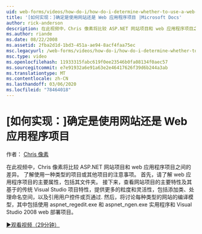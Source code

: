 ```yaml
---
uid: web-forms/videos/how-do-i/how-do-i-determine-whether-to-use-a-web-site-or-a-web-application-project
title: '[如何实现：]确定是使用网站还是 Web 应用程序项目 |Microsoft Docs'
author: rick-anderson
description: 在此视频中，Chris 像素将比较 ASP.NET 网站项目和 web 应用程序项目之间的差异。 了解有关使用 。
ms.author: riande
ms.date: 08/22/2008
ms.assetid: 2fba2d1d-1bd3-451a-ae94-8acf4faa75ec
msc.legacyurl: /web-forms/videos/how-do-i/how-do-i-determine-whether-to-use-a-web-site-or-a-web-application-project
msc.type: video
ms.openlocfilehash: 11933315fabc619f0ee23546b0fa08134f0aec57
ms.sourcegitcommit: e7e91932a6e91a63e2e46417626f39d6b244a3ab
ms.translationtype: MT
ms.contentlocale: zh-CN
ms.lasthandoff: 03/06/2020
ms.locfileid: "78464018"
---
```

# <a name="how-do-i-determine-whether-to-use-a-web-site-or-a-web-application-project"></a>[如何实现：]确定是使用网站还是 Web 应用程序项目

作者： [Chris 像素](https://twitter.com/chrispels)

在此视频中，Chris 像素将比较 ASP.NET 网站项目和 web 应用程序项目之间的差异。 了解使用一种类型的项目或其他项目的注意事项。 首先，请了解 web 应用程序项目的主要属性，包括其文件夹。 接下来，查看网站项目的主要特性及其基于的传统 Visual Studio 项目特性，提供更多的粒度和灵活性，包括添加类、处理命名空间，以及引用用户控件或页通过. 然后，将讨论每种类型的网站的编译模型，其中包括使用 aspnet\_regedit.exe 和 aspnet\_ngen.exe 实用程序和 Visual Studio 2008 web 部署项目。

[&#9654;观看视频（29分钟）](https://channel9.msdn.com/Blogs/ASP-NET-Site-Videos/how-do-i-determine-whether-to-use-a-web-site-or-a-web-application-project)
